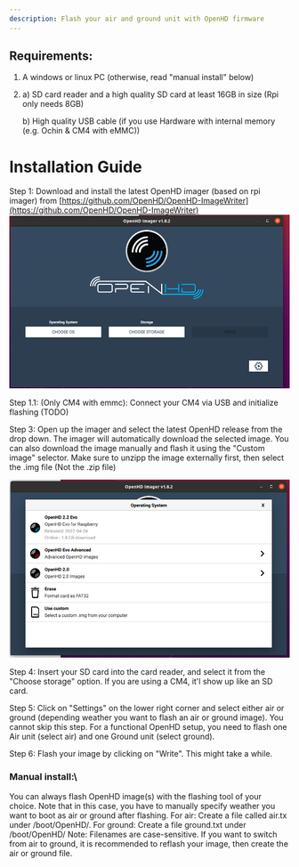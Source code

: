 ```yaml
---
description: Flash your air and ground unit with OpenHD firmware
---
```


## Requirements:

1. A windows or linux PC (otherwise, read "manual install" below)
2. 
    a) SD card reader and a high quality SD card at least 16GB in size (Rpi only needs 8GB)

    b) High quality USB cable (if you use Hardware with internal memory (e.g. Ochin & CM4 with eMMC))


# Installation Guide

Step 1: 
Download and install the latest OpenHD imager (based on rpi imager) from 
[https://github.com/OpenHD/OpenHD-ImageWriter](https://github.com/OpenHD/OpenHD-ImageWriter)
![](<.gitbook/assets/Screenshot from 2022-11-12 16-46-44.png>)


Step 1.1: 
(Only CM4 with emmc): Connect your CM4 via USB and initialize flashing (TODO)

Step 3:
Open up the imager and select the latest OpenHD release from the drop down. The imager will automatically download the selected image. You can also download the image manually and flash it using the "Custom image" selector. Make sure to unzipp the image externally first, then select the .img file (Not the .zip file)

![](<.gitbook/assets/Screenshot from 2022-11-12 16-47-39.png>)

Step 4:
Insert your SD card into the card reader, and select it from the "Choose storage" option. If you are using a CM4, it'l show up like an SD card.

Step 5:
Click on "Settings" on the lower right corner and select either air or ground (depending weather you want to flash an air or ground image). You cannot skip this step. For a functional OpenHD setup, you need to flash one Air unit (select air) and one Ground unit (select ground).

Step 6:
Flash your image by clicking on "Write". This might take a while. 


### Manual install:\
You can always flash OpenHD image(s) with the flashing tool of your choice. Note that in this case, you have to manually specify weather you want to boot as air or ground after flashing.
For air: Create a file called air.tx under /boot/OpenHD/.
For ground: Create a file ground.txt under /boot/OpenHD/
Note: Filenames are case-sensitive. If you want to switch from air to ground, it is recommended to reflash your image, then create the air or ground file.

